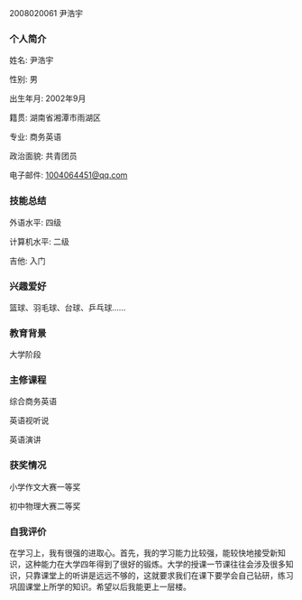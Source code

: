 2008020061                        尹浩宇


### 个人简介

姓名:  尹浩宇

性别:  男

出生年月:  2002年9月

籍贯:  湖南省湘潭市雨湖区

专业:  商务英语

政治面貌:  共青团员

电子邮件:  1004064451@qq.com

### 技能总结

外语水平:  四级

计算机水平:  二级

吉他:  入门

### 兴趣爱好

篮球、羽毛球、台球、乒乓球......

### 教育背景

大学阶段

### 主修课程

综合商务英语 

英语视听说

英语演讲

### 获奖情况

小学作文大赛一等奖

初中物理大赛二等奖

### 自我评价

在学习上，我有很强的进取心。首先，我的学习能力比较强，能较快地接受新知识，这种能力在大学四年得到了很好的锻炼。大学的授课一节课往往会涉及很多知识，只靠课堂上的听讲是远远不够的，这就要求我们在课下要学会自己钻研，练习巩固课堂上所学的知识。希望以后我能更上一层楼。
